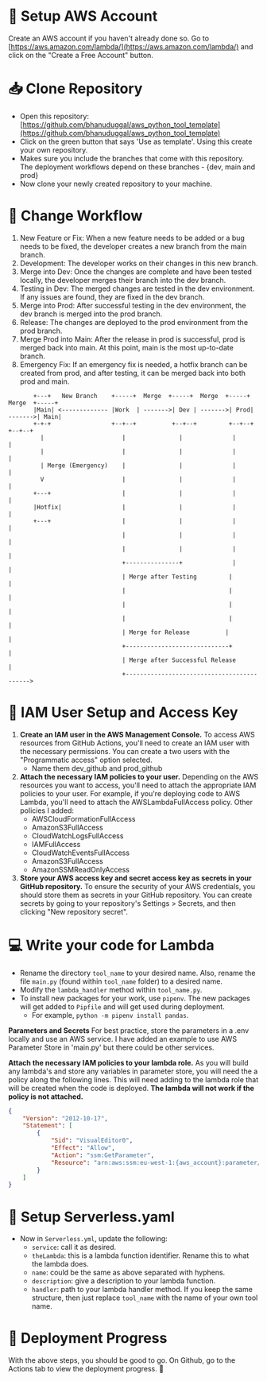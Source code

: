 # 🚀 Setup AWS Account

Create an AWS account if you haven't already done so. Go to [https://aws.amazon.com/lambda/](https://aws.amazon.com/lambda/) and click on the "Create a Free Account" button.

# 📥 Clone Repository

- Open this repository: [https://github.com/bhanuduggal/aws_python_tool_template](https://github.com/bhanuduggal/aws_python_tool_template)
- Click on the green button that says 'Use as template'. Using this create your own repository.
- Makes sure you include the branches that come with this repository. The deployment workflows depend on these branches - {dev, main and prod}
- Now clone your newly created repository to your machine.

# 🔄 Change Workflow

1. New Feature or Fix: When a new feature needs to be added or a bug needs to be fixed, the developer creates a new branch from the main branch.
2. Development: The developer works on their changes in this new branch.
3. Merge into Dev: Once the changes are complete and have been tested locally, the developer merges their branch into the dev branch.
4. Testing in Dev: The merged changes are tested in the dev environment. If any issues are found, they are fixed in the dev branch.
5. Merge into Prod: After successful testing in the dev environment, the dev branch is merged into the prod branch.
6. Release: The changes are deployed to the prod environment from the prod branch.
7. Merge Prod into Main: After the release in prod is successful, prod is merged back into main. At this point, main is the most up-to-date branch.
8. Emergency Fix: If an emergency fix is needed, a hotfix branch can be created from prod, and after testing, it can be merged back into both prod and main.
```
       +---+   New Branch    +-----+  Merge  +-----+  Merge  +-----+  Merge  +-----+
       |Main| <------------- |Work  | ------->| Dev | ------->| Prod| ------->| Main|
       +-+-+                 +--+--+          +--+--+         +--+--+         +--+--+
         |                      |               |              |              |
         |                      |               |              |              |
         | Merge (Emergency)    |               |              |              |
         V                      |               |              |              |
       +---+                    |               |              |              |
       |Hotfix|                 |               |              |              |
       +---+                    |               |              |              |
                                |               |              |              |
                                |               |              |              |
                                +---------------+              |              |
                                | Merge after Testing         |              |
                                |                             |              |
                                |                             |              |
                                |                             |              |
                                | Merge for Release          |              |
                                +-----------------------------+              |
                                | Merge after Successful Release            |
                                +------------------------------------------->

```

# 🔑 IAM User Setup and Access Key

1. **Create an IAM user in the AWS Management Console.** To access AWS resources from GitHub Actions, you'll need to create an IAM user with the necessary permissions. You can create a two users with the "Programmatic access" option selected.
   - Name them dev_github and prod_github
2. **Attach the necessary IAM policies to your user.** Depending on the AWS resources you want to access, you'll need to attach the appropriate IAM policies to your user. For example, if you're deploying code to AWS Lambda, you'll need to attach the AWSLambdaFullAccess policy. Other policies I added:
   - AWSCloudFormationFullAccess
   - AmazonS3FullAccess
   - CloudWatchLogsFullAccess
   - IAMFullAccess
   - CloudWatchEventsFullAccess
   - AmazonS3FullAccess
   - AmazonSSMReadOnlyAccess
3. **Store your AWS access key and secret access key as secrets in your GitHub repository.** To ensure the security of your AWS credentials, you should store them as secrets in your GitHub repository. You can create secrets by going to your repository's Settings > Secrets, and then clicking "New repository secret".

# 💻 Write your code for Lambda

- Rename the directory `tool_name` to your desired name. Also, rename the file `main.py` (found within `tool_name` folder) to a desired name.
- Modify the `lambda_handler` method within `tool_name.py`.
- To install new packages for your work, use `pipenv`. The new packages will get added to `Pipfile` and will get used during deployment.
  - For example, `python -m pipenv install pandas`.

**Parameters and Secrets** For best practice, store the parameters in a .env locally and use an AWS service. I have added an example to use AWS Parameter Store in 'main.py' but there could be other services.

**Attach the necessary IAM policies to your lambda role.** As you will build any lambda's and store any variables in parameter store, you will need the a policy along the following lines. This will need adding to the lambda role that will be created when the code is deployed. **The lambda will not work if the policy is not attached.**
```json
{
    "Version": "2012-10-17",
    "Statement": [
        {
            "Sid": "VisualEditor0",
            "Effect": "Allow",
            "Action": "ssm:GetParameter",
            "Resource": "arn:aws:ssm:eu-west-1:{aws_account}:parameter/*"
        }
    ]
}
```


# 📝 Setup Serverless.yaml

- Now in `Serverless.yml`, update the following:
  - `service`: call it as desired.
  - `theLambda`: this is a lambda function identifier. Rename this to what the lambda does.
  - `name`: could be the same as above separated with hyphens.
  - `description`: give a description to your lambda function.
  - `handler`: path to your lambda handler method. If you keep the same structure, then just replace `tool_name` with the name of your own tool name.

# 🚀 Deployment Progress

With the above steps, you should be good to go. On Github, go to the Actions tab to view the deployment progress. 🎉
